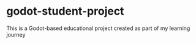 # godot-student-project
This is a Godot-based educational project created as part of my learning journey
